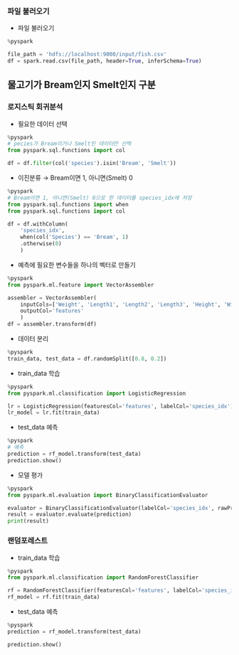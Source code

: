 ### 파일 불러오기
- 파일 불러오기
```python
%pyspark

file_path = 'hdfs://localhost:9000/input/fish.csv'
df = spark.read.csv(file_path, header=True, inferSchema=True)
```

## 물고기가 Bream인지 Smelt인지 구분
### 로지스틱 회귀분석
- 필요한 데이터 선택
```python
%pyspark
# pecies가 Bream이거나 Smelt인 데이터만 선택
from pyspark.sql.functions import col

df = df.filter(col('species').isin('Bream', 'Smelt'))
```

- 이진분류 → Bream이면 1, 아니면(Smelt) 0
```python
%pyspark
# Bream이면 1, 아니면(Smelt) 0으로 한 데이터를 species_idx에 저장
from pyspark.sql.functions import when
from pyspark.sql.functions import col

df = df.withColumn(
    'species_idx',
    when(col('Species') == 'Bream', 1)
    .otherwise(0)
    )
```

- 예측에 필요한 변수들을 하나의 벡터로 만들기
```python
%pyspark
from pyspark.ml.feature import VectorAssembler

assembler = VectorAssembler(
    inputCols=['Weight', 'Length1', 'Length2', 'Length3', 'Height', 'Width'],
    outputCol='features'
    )
df = assembler.transform(df)
```

- 데이터 분리
```python
%pyspark
train_data, test_data = df.randomSplit([0.8, 0.2])
```

- train_data 학습
```python
%pyspark
from pyspark.ml.classification import LogisticRegression

lr = LogisticRegression(featuresCol='features', labelCol='species_idx')
lr_model = lr.fit(train_data)
```

- test_data 예측
```python
%pyspark
# 예측
prediction = rf_model.transform(test_data)
prediction.show()
```

- 모델 평가
```python
%pyspark
from pyspark.ml.evaluation import BinaryClassificationEvaluator

evaluator = BinaryClassificationEvaluator(labelCol='species_idx', rawPredictionCol='rawPrediction', metricName='areaUnderROC')
result = evaluator.evaluate(prediction)
print(result)
```

### 랜덤포레스트
- train_data 학습
```python
%pyspark
from pyspark.ml.classification import RandomForestClassifier

rf = RandomForestClassifier(featuresCol='features', labelCol='species_idx', maxBins=500)
rf_model = rf.fit(train_data)
```

- test_data 예측
```python
%pyspark
prediction = rf_model.transform(test_data)

prediction.show()
```